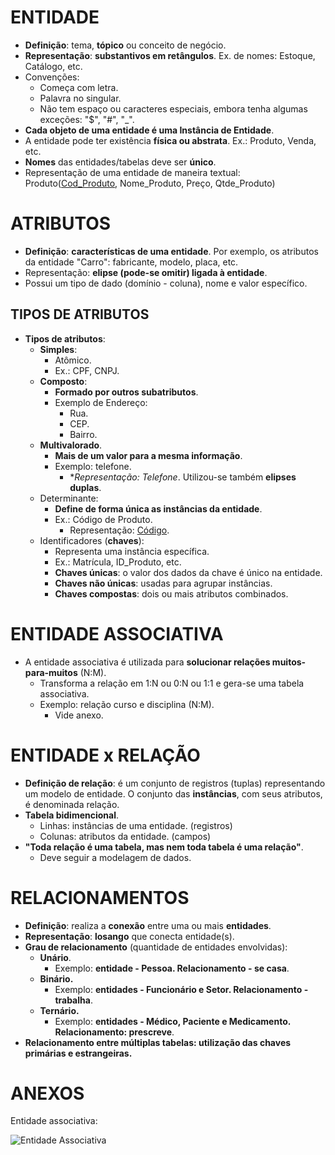 # ENTIDADE
*   **Definição**: tema, **tópico** ou conceito de negócio.
*   **Representação**: **substantivos em retângulos**. Ex. de nomes: Estoque, Catálogo, etc.
*   Convenções:
    *   Começa com letra.
    *   Palavra no singular.
    *   Não tem espaço ou caracteres especiais, embora tenha algumas exceções: "$", "#", "_".
*   **Cada objeto de uma entidade é uma Instância de Entidade**.
*   A entidade pode ter existência **física ou abstrata**. Ex.: Produto, Venda, etc.
*   **Nomes** das entidades/tabelas deve ser **único**.
*   Representação de uma entidade de maneira textual: Produto(<u>Cod_Produto</u>, Nome_Produto, Preço, Qtde_Produto)

# ATRIBUTOS
*   **Definição**: **características de uma entidade**. Por exemplo, os atributos da entidade "Carro": fabricante, modelo, placa, etc.
*   Representação: **elipse (pode-se omitir) ligada à entidade**.
*   Possui um tipo de dado (domínio - coluna), nome e valor específico.

## TIPOS DE ATRIBUTOS
*   **Tipos de atributos**:
    *   **Simples**:
        *   Atômico.
        *   Ex.: CPF, CNPJ.
    *   **Composto**:
        *   **Formado por outros subatributos**.
        *   Exemplo de Endereço:
            *   Rua.
            *   CEP.
            *   Bairro.
    *   **Multivalorado**.
        *   **Mais de um valor para a mesma informação**.
        *   Exemplo: telefone.
            *   **Representação: *Telefone**. Utilizou-se também **elipses duplas**.
    *   Determinante:
        *   **Define de forma única as instâncias da entidade**.
        *   Ex.: Código de Produto.
            *   Representação: <u>Código</u>.
    *   Identificadores (**chaves**):
        *   Representa uma instância específica.
        *   Ex.: Matrícula, ID_Produto, etc.
        *   **Chaves únicas**: o valor dos dados da chave é único na entidade.
        *   **Chaves não únicas**: usadas para agrupar instâncias.
        *   **Chaves compostas**: dois ou mais atributos combinados.

# ENTIDADE ASSOCIATIVA
*   A entidade associativa é utilizada para **solucionar relações muitos-para-muitos** (N:M).
	*	Transforma a relação em 1:N ou 0:N ou 1:1 e gera-se uma tabela associativa.
	*	Exemplo: relação curso e disciplina (N:M).
		*	Vide anexo.	

# ENTIDADE x RELAÇÃO
*   **Definição de relação**: é um conjunto de registros (tuplas) representando um modelo de entidade. O conjunto das **instâncias**, com seus atributos, é denominada relação.
*   **Tabela bidimencional**.
    *   Linhas: instâncias de uma entidade. (registros)
    *   Colunas: atributos da entidade. (campos)
*   **"Toda relação é uma tabela, mas nem toda tabela é uma relação"**.
    *   Deve seguir a modelagem de dados.

# RELACIONAMENTOS
*   **Definição**: realiza a **conexão** entre uma ou mais **entidades**.
*   **Representação**: **losango** que conecta entidade(s).
*   **Grau de relacionamento** (quantidade de entidades envolvidas):
    *   **Unário**.
        *   Exemplo: **entidade - Pessoa. Relacionamento - se casa**.
    *   **Binário.**
        *   Exemplo: **entidades - Funcionário e Setor. Relacionamento - trabalha**.
    *   **Ternário.**
        *   Exemplo: **entidades - Médico, Paciente e Medicamento. Relacionamento: prescreve**.
*   **Relacionamento entre múltiplas tabelas: utilização das chaves primárias e estrangeiras.**

# ANEXOS
Entidade associativa:

![Entidade Associativa](https://snag.gy/oYsOM8.jpg)